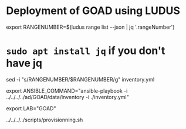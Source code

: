 # Deployment of GOAD using LUDUS

export RANGENUMBER=$(ludus range list --json | jq '.rangeNumber')
# `sudo apt install jq` if you don't have jq

sed -i "s/RANGENUMBER/$RANGENUMBER/g" inventory.yml

export ANSIBLE_COMMAND="ansible-playbook -i ../../../../ad/GOAD/data/inventory -i ./inventory.yml"

export LAB="GOAD"

../../../../scripts/provisionning.sh
